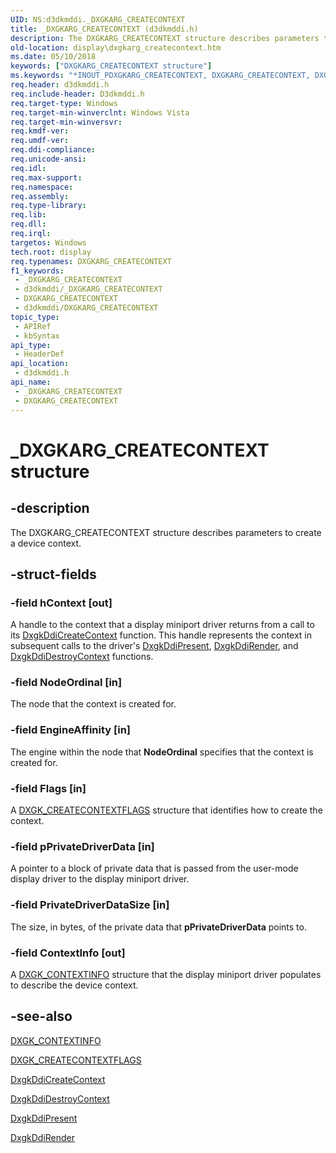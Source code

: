 ```yaml
---
UID: NS:d3dkmddi._DXGKARG_CREATECONTEXT
title: _DXGKARG_CREATECONTEXT (d3dkmddi.h)
description: The DXGKARG_CREATECONTEXT structure describes parameters to create a device context.
old-location: display\dxgkarg_createcontext.htm
ms.date: 05/10/2018
keywords: ["DXGKARG_CREATECONTEXT structure"]
ms.keywords: "*INOUT_PDXGKARG_CREATECONTEXT, DXGKARG_CREATECONTEXT, DXGKARG_CREATECONTEXT structure [Display Devices], DmStructs_f88f9027-046c-482e-93c6-882c325d1a09.xml, _DXGKARG_CREATECONTEXT, d3dkmddi/DXGKARG_CREATECONTEXT, display.dxgkarg_createcontext"
req.header: d3dkmddi.h
req.include-header: D3dkmddi.h
req.target-type: Windows
req.target-min-winverclnt: Windows Vista
req.target-min-winversvr: 
req.kmdf-ver: 
req.umdf-ver: 
req.ddi-compliance: 
req.unicode-ansi: 
req.idl: 
req.max-support: 
req.namespace: 
req.assembly: 
req.type-library: 
req.lib: 
req.dll: 
req.irql: 
targetos: Windows
tech.root: display
req.typenames: DXGKARG_CREATECONTEXT
f1_keywords:
 - _DXGKARG_CREATECONTEXT
 - d3dkmddi/_DXGKARG_CREATECONTEXT
 - DXGKARG_CREATECONTEXT
 - d3dkmddi/DXGKARG_CREATECONTEXT
topic_type:
 - APIRef
 - kbSyntax
api_type:
 - HeaderDef
api_location:
 - d3dkmddi.h
api_name:
 - _DXGKARG_CREATECONTEXT
 - DXGKARG_CREATECONTEXT
---
```


# _DXGKARG_CREATECONTEXT structure


## -description

The DXGKARG_CREATECONTEXT structure describes parameters to create a device context.

## -struct-fields

### -field hContext [out]

A handle to the context that a display miniport driver returns from a call to its <a href="/windows-hardware/drivers/ddi/d3dkmddi/nc-d3dkmddi-dxgkddi_createcontext">DxgkDdiCreateContext</a> function. This handle represents the context in subsequent calls to the driver's <a href="/windows-hardware/drivers/ddi/d3dkmddi/nc-d3dkmddi-dxgkddi_present">DxgkDdiPresent</a>, <a href="/windows-hardware/drivers/ddi/d3dkmddi/nc-d3dkmddi-dxgkddi_render">DxgkDdiRender</a>, and <a href="/windows-hardware/drivers/ddi/d3dkmddi/nc-d3dkmddi-dxgkddi_destroycontext">DxgkDdiDestroyContext</a> functions.

### -field NodeOrdinal [in]

The node that the context is created for.

### -field EngineAffinity [in]

The engine within the node that <b>NodeOrdinal</b> specifies that the context is created for.

### -field Flags [in]

A <a href="/windows-hardware/drivers/ddi/d3dkmddi/ns-d3dkmddi-_dxgk_createcontextflags">DXGK_CREATECONTEXTFLAGS</a> structure that identifies how to create the context.

### -field pPrivateDriverData [in]

A pointer to a block of private data that is passed from the user-mode display driver to the display miniport driver.

### -field PrivateDriverDataSize [in]

The size, in bytes, of the private data that <b>pPrivateDriverData</b> points to.

### -field ContextInfo [out]

A <a href="/windows-hardware/drivers/ddi/d3dkmddi/ns-d3dkmddi-_dxgk_contextinfo">DXGK_CONTEXTINFO</a> structure that the display miniport driver populates to describe the device context.

## -see-also

<a href="/windows-hardware/drivers/ddi/d3dkmddi/ns-d3dkmddi-_dxgk_contextinfo">DXGK_CONTEXTINFO</a>



<a href="/windows-hardware/drivers/ddi/d3dkmddi/ns-d3dkmddi-_dxgk_createcontextflags">DXGK_CREATECONTEXTFLAGS</a>



<a href="/windows-hardware/drivers/ddi/d3dkmddi/nc-d3dkmddi-dxgkddi_createcontext">DxgkDdiCreateContext</a>



<a href="/windows-hardware/drivers/ddi/d3dkmddi/nc-d3dkmddi-dxgkddi_destroycontext">DxgkDdiDestroyContext</a>



<a href="/windows-hardware/drivers/ddi/d3dkmddi/nc-d3dkmddi-dxgkddi_present">DxgkDdiPresent</a>



<a href="/windows-hardware/drivers/ddi/d3dkmddi/nc-d3dkmddi-dxgkddi_render">DxgkDdiRender</a>

